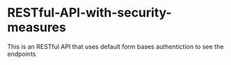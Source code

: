 # RESTful-API-with-security-measures
This is an RESTful API that uses default form bases authentiction to see the endpoints
